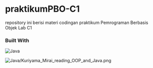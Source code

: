 # praktikumPBO-C1
repository ini berisi materi codingan praktikum Pemrograman Berbasis Objek Lab C1

### Built With
![Java](https://img.shields.io/badge/Java-ED8B00?style=for-the-badge&logo=java&logoColor=white)

![Java/Kuriyama_Mirai_reading_OOP_and_Java.png](https://github.com/cat-milk/Anime-Girls-Holding-Programming-Books/blob/master/Java/Kuriyama_Mirai_reading_OOP_and_Java.png)
